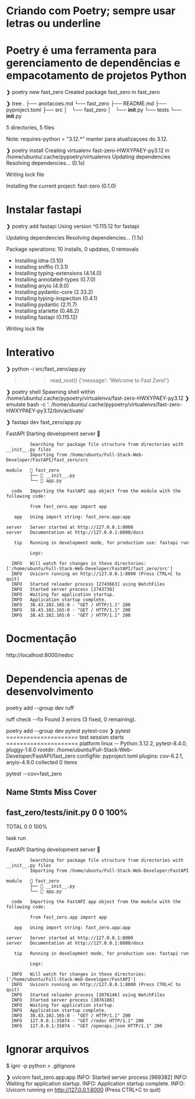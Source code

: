 # Criando com Poetry; sempre usar letras ou underline
# Poetry é uma ferramenta para gerenciamento de dependências e empacotamento de projetos Python

❯ poetry new fast_zero
Created package fast_zero in fast_zero

❯ tree
.
├── anotacoes.md
└── fast_zero
    ├── README.md
    ├── pyproject.toml
    ├── src
    │   └── fast_zero
    │       └── __init__.py
    └── tests
        └── __init__.py

5 directories, 5 files


Note: requires-python = "3.12.*" manter para atualizaçoes do 3.12.

❯ poetry install
Creating virtualenv fast-zero-HWXYPAEY-py3.12 in /home/ubuntu/.cache/pypoetry/virtualenvs
Updating dependencies
Resolving dependencies... (0.1s)

Writing lock file

Installing the current project: fast-zero (0.1.0)

# Instalar fastapi
❯ poetry add fastapi
Using version ^0.115.12 for fastapi

Updating dependencies
Resolving dependencies... (1.1s)

Package operations: 10 installs, 0 updates, 0 removals

  - Installing idna (3.10)
  - Installing sniffio (1.3.1)
  - Installing typing-extensions (4.14.0)
  - Installing annotated-types (0.7.0)
  - Installing anyio (4.9.0)
  - Installing pydantic-core (2.33.2)
  - Installing typing-inspection (0.4.1)
  - Installing pydantic (2.11.7)
  - Installing starlette (0.46.2)
  - Installing fastapi (0.115.12)

Writing lock file

# Interativo
❯ python -i src/fast_zero/app.py
>>> read_root()
{'message': 'Welcome to Fast Zero!'}


❯ poetry shell
Spawning shell within /home/ubuntu/.cache/pypoetry/virtualenvs/fast-zero-HWXYPAEY-py3.12
❯ emulate bash -c '. /home/ubuntu/.cache/pypoetry/virtualenvs/fast-zero-HWXYPAEY-py3.12/bin/activate'


❯ fastapi dev fast_zero/app.py

   FastAPI   Starting development server 🚀
 
             Searching for package file structure from directories with __init__.py files
             Importing from /home/ubuntu/Full-Stack-Web-Developer/FastAPI/fast_zero/src
 
    module   📁 fast_zero      
             ├── 🐍 __init__.py
             └── 🐍 app.py     
 
      code   Importing the FastAPI app object from the module with the following code:
 
             from fast_zero.app import app
 
       app   Using import string: fast_zero.app:app
 
    server   Server started at http://127.0.0.1:8000
    server   Documentation at http://127.0.0.1:8000/docs
 
       tip   Running in development mode, for production use: fastapi run
 
             Logs:
 
      INFO   Will watch for changes in these directories: ['/home/ubuntu/Full-Stack-Web-Developer/FastAPI/fast_zero/src']
      INFO   Uvicorn running on http://127.0.0.1:8000 (Press CTRL+C to quit)
      INFO   Started reloader process [2743663] using WatchFiles
      INFO   Started server process [2743738]
      INFO   Waiting for application startup.
      INFO   Application startup complete.
      INFO   38.43.102.165:0 - "GET / HTTP/1.1" 200
      INFO   38.43.102.165:0 - "GET / HTTP/1.1" 200
      INFO   38.43.102.165:0 - "GET / HTTP/1.1" 200

# Docmentação
http://localhost:8000/redoc

# Dependencia apenas de desenvolvimento
poetry add --group dev ruff

ruff check --fix
Found 3 errors (3 fixed, 0 remaining).

poetry add --group dev pytest pytest-cov
❯ pytest
===================== test session starts =====================
platform linux -- Python 3.12.2, pytest-8.4.0, pluggy-1.6.0
rootdir: /home/ubuntu/Full-Stack-Web-Developer/FastAPI/fast_zero
configfile: pyproject.toml
plugins: cov-6.2.1, anyio-4.9.0
collected 0 items 

pytest --cov=fast_zero

Name                          Stmts   Miss  Cover
-------------------------------------------------
fast_zero/tests/__init__.py       0      0   100%
-------------------------------------------------
TOTAL                             0      0   100%


 task run

   FastAPI   Starting development server 🚀
 
             Searching for package file structure from directories with __init__.py files
             Importing from /home/ubuntu/Full-Stack-Web-Developer/FastAPI
 
    module   📁 fast_zero      
             ├── 🐍 __init__.py
             └── 🐍 app.py     
 
      code   Importing the FastAPI app object from the module with the following code:
 
             from fast_zero.app import app
 
       app   Using import string: fast_zero.app:app
 
    server   Server started at http://127.0.0.1:8000
    server   Documentation at http://127.0.0.1:8000/docs
 
       tip   Running in development mode, for production use: fastapi run
 
             Logs:
 
      INFO   Will watch for changes in these directories: ['/home/ubuntu/Full-Stack-Web-Developer/FastAPI']
      INFO   Uvicorn running on http://127.0.0.1:8000 (Press CTRL+C to quit)
      INFO   Started reloader process [3076146] using WatchFiles
      INFO   Started server process [3076186]
      INFO   Waiting for application startup.
      INFO   Application startup complete.
      INFO   38.43.102.165:0 - "GET / HTTP/1.1" 200
      INFO   127.0.0.1:35074 - "GET /redoc HTTP/1.1" 200
      INFO   127.0.0.1:35074 - "GET /openapi.json HTTP/1.1" 200

# Ignorar arquivos
$ ignr -p python > .gitignore 

❯ uvicorn fast_zero.app:app
INFO:     Started server process [969382]
INFO:     Waiting for application startup.
INFO:     Application startup complete.
INFO:     Uvicorn running on http://127.0.0.1:8000 (Press CTRL+C to quit)
